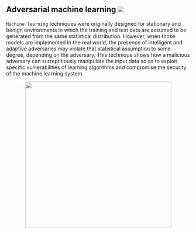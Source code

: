## Adversarial machine learning        ![](https://img.shields.io/badge/Haribaskar-Dhanabalan-brightgreen.svg?colorB=#ADFF2F)

`Machine learning` techniques were originally designed for stationary and benign environments in which the training and test data are assumed to be generated from the same statistical distribution. However, when those models are implemented in the real world, the presence of intelligent and adaptive adversaries may violate that statistical assumption to some degree, depending on the adversary. This technique shows how a malicious adversary can surreptitiously manipulate the input data so as to exploit specific vulnerabilities of learning algorithms and compromise the security of the machine learning system.

<p align="center">
  <img src="https://openai.com/content/images/2017/02/adversarial_img_1.png" width="400" />
</p>
